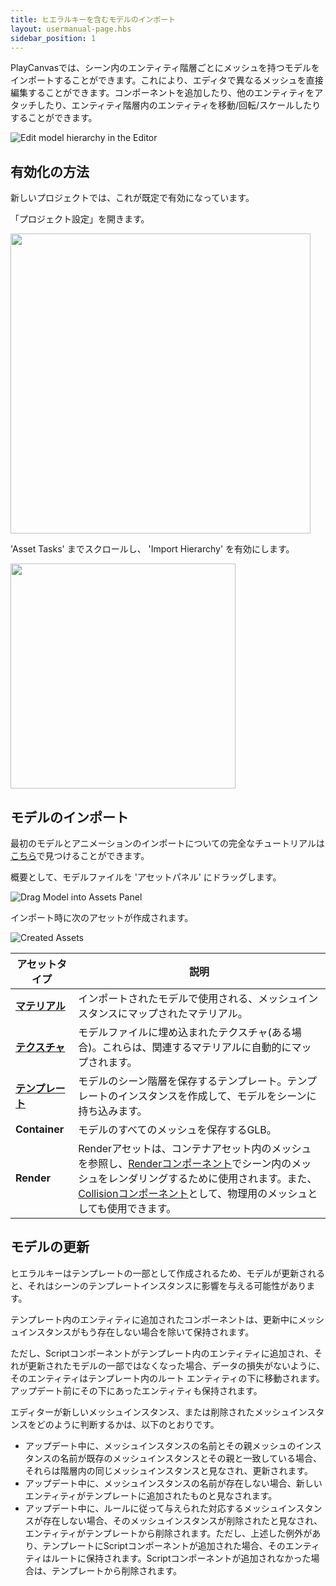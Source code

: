 ```yaml
---
title: ヒエラルキーを含むモデルのインポート
layout: usermanual-page.hbs
sidebar_position: 1
---
```


PlayCanvasでは、シーン内のエンティティ階層ごとにメッシュを持つモデルをインポートすることができます。これにより、エディタで異なるメッシュを直接編集することができます。コンポーネントを追加したり、他のエンティティをアタッチしたり、エンティティ階層内のエンティティを移動/回転/スケールしたりすることができます。

![Edit model hierarchy in the Editor][edit_hierarchy_gif]

## 有効化の方法

<div class="alert alert-info">
    新しいプロジェクトでは、これが既定で有効になっています。
</div>

「プロジェクト設定」を開きます。

<img loading="lazy" src="/images/user-manual/assets/import-pipeline/import-hierarchy/project-settings.png" width="480" />

'Asset Tasks' までスクロールし、 'Import Hierarchy' を有効にします。

<img loading="lazy" src="/images/user-manual/assets/import-pipeline/import-hierarchy/asset-tasks.png" width="360" />

## モデルのインポート

最初のモデルとアニメーションのインポートについての完全なチュートリアルは[こちら][first_model_animation_import]で見つけることができます。

概要として、モデルファイルを 'アセットパネル' にドラッグします。

![Drag Model into Assets Panel][import_model_gif]

インポート時に次のアセットが作成されます。

![Created Assets][created_assets_img]

| アセットタイプ | 説明 |
|------------|-------------|
| **[マテリアル][material_asset]** | インポートされたモデルで使用される、メッシュインスタンスにマップされたマテリアル。 |
| **[テクスチャ][texture_asset]** | モデルファイルに埋め込まれたテクスチャ(ある場合)。これらは、関連するマテリアルに自動的にマップされます。 |
| **[テンプレート][template_asset]** | モデルのシーン階層を保存するテンプレート。テンプレートのインスタンスを作成して、モデルをシーンに持ち込みます。 |
| **Container** | モデルのすべてのメッシュを保存するGLB。 |
| **Render** | Renderアセットは、コンテナアセット内のメッシュを参照し、[Renderコンポーネント][render_component]でシーン内のメッシュをレンダリングするために使用されます。また、[Collisionコンポーネント][collision_component]として、物理用のメッシュとしても使用できます。 |

## モデルの更新

ヒエラルキーはテンプレートの一部として作成されるため、モデルが更新されると、それはシーンのテンプレートインスタンスに影響を与える可能性があります。

テンプレート内のエンティティに追加されたコンポーネントは、更新中にメッシュインスタンスがもう存在しない場合を除いて保持されます。

ただし、Scriptコンポーネントがテンプレート内のエンティティに追加され、それが更新されたモデルの一部ではなくなった場合、データの損失がないように、そのエンティティはテンプレート内のルート エンティティの下に移動されます。アップデート前にその下にあったエンティティも保持されます。

エディターが新しいメッシュインスタンス、または削除されたメッシュインスタンスをどのように判断するかは、以下のとおりです。

- アップデート中に、メッシュインスタンスの名前とその親メッシュのインスタンスの名前が既存のメッシュインスタンスとその親と一致している場合、それらは階層内の同じメッシュインスタンスと見なされ、更新されます。
- アップデート中に、メッシュインスタンスの名前が存在しない場合、新しいエンティティがテンプレートに追加されたものと見なされます。
- アップデート中に、ルールに従って与えられた対応するメッシュインスタンスが存在しない場合、そのメッシュインスタンスが削除されたと見なされ、エンティティがテンプレートから削除されます。ただし、上述した例外があり、テンプレートにScriptコンポーネントが追加された場合、そのエンティティはルートに保持されます。Scriptコンポーネントが追加されなかった場合は、テンプレートから削除されます。

[edit_hierarchy_gif]: /images/user-manual/assets/import-pipeline/import-hierarchy/edit-hierarchy.gif
[import_model_gif]: /images/user-manual/assets/import-pipeline/import-hierarchy/import-model.gif
[created_assets_img]: /images/user-manual/assets/import-pipeline/import-hierarchy/created-assets.png
[material_asset]: /user-manual/assets/materials/physical-material/
[texture_asset]: /user-manual/assets/textures/
[template_asset]: /user-manual/templates/
[render_component]: /api/pc.RenderComponent.html
[collision_component]: /api/pc.CollisionComponent.html
[first_model_animation_import]: /tutorials/importing-first-model-and-animation/
